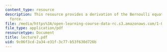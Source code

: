 ```yaml
---
content_type: resource
description: This resource provides a derivation of the Bernoulli equation, and pressure
  force.
file: /media/https%3A/open-learning-course-data-rc.s3.amazonaws.com/1-060-engineering-mechanics-ii-spring-2006/9c06f3cd2a34e31f3c77b53f630d726b_lecture7.pdf
file_type: application/pdf
resourcetype: Document
title: lecture7.pdf
uid: 9c06f3cd-2a34-e31f-3c77-b53f630d726b
---
```

